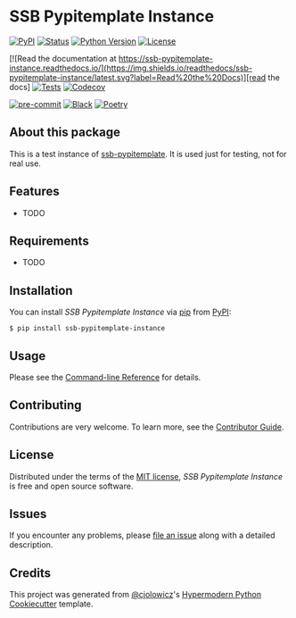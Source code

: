 # SSB Pypitemplate Instance

[![PyPI](https://img.shields.io/pypi/v/ssb-pypitemplate-instance.svg)][pypi status]
[![Status](https://img.shields.io/pypi/status/ssb-pypitemplate-instance.svg)][pypi status]
[![Python Version](https://img.shields.io/pypi/pyversions/ssb-pypitemplate-instance)][pypi status]
[![License](https://img.shields.io/pypi/l/ssb-pypitemplate-instance)][license]

[![Read the documentation at https://ssb-pypitemplate-instance.readthedocs.io/](https://img.shields.io/readthedocs/ssb-pypitemplate-instance/latest.svg?label=Read%20the%20Docs)][read the docs]
[![Tests](https://github.com/statisticsnorway/ssb-pypitemplate-instance/workflows/Tests/badge.svg)][tests]
[![Codecov](https://codecov.io/gh/statisticsnorway/ssb-pypitemplate-instance/branch/main/graph/badge.svg)][codecov]

[![pre-commit](https://img.shields.io/badge/pre--commit-enabled-brightgreen?logo=pre-commit&logoColor=white)][pre-commit]
[![Black](https://img.shields.io/badge/code%20style-black-000000.svg)][black]
[![Poetry](https://img.shields.io/endpoint?url=https://python-poetry.org/badge/v0.json)][poetry]

[pypi status]: https://pypi.org/project/ssb-pypitemplate-instance/
[read the docs]: https://ssb-pypitemplate-instance.readthedocs.io/
[tests]: https://github.com/statisticsnorway/ssb-pypitemplate-instance/actions?workflow=Tests
[codecov]: https://app.codecov.io/gh/statisticsnorway/ssb-pypitemplate-instance
[pre-commit]: https://github.com/pre-commit/pre-commit
[black]: https://github.com/psf/black
[poetry]: https://python-poetry.org/

## About this package

This is a test instance of
[ssb-pypitemplate](https://github.com/statisticsnorway/ssb-pypitemplate).
It is used just for testing, not for real use.

## Features

- TODO

## Requirements

- TODO

## Installation

You can install _SSB Pypitemplate Instance_ via [pip] from [PyPI]:

```console
$ pip install ssb-pypitemplate-instance
```

## Usage

Please see the [Command-line Reference] for details.

## Contributing

Contributions are very welcome.
To learn more, see the [Contributor Guide].

## License

Distributed under the terms of the [MIT license][license],
_SSB Pypitemplate Instance_ is free and open source software.

## Issues

If you encounter any problems,
please [file an issue] along with a detailed description.

## Credits

This project was generated from [@cjolowicz]'s [Hypermodern Python Cookiecutter] template.

[@cjolowicz]: https://github.com/cjolowicz
[pypi]: https://pypi.org/
[hypermodern python cookiecutter]: https://github.com/cjolowicz/cookiecutter-hypermodern-python
[file an issue]: https://github.com/statisticsnorway/ssb-pypitemplate-instance/issues
[pip]: https://pip.pypa.io/

<!-- github-only -->

[license]: https://github.com/statisticsnorway/ssb-pypitemplate-instance/blob/main/LICENSE
[contributor guide]: https://github.com/statisticsnorway/ssb-pypitemplate-instance/blob/main/CONTRIBUTING.md
[command-line reference]: https://ssb-pypitemplate-instance.readthedocs.io/en/latest/usage.html

